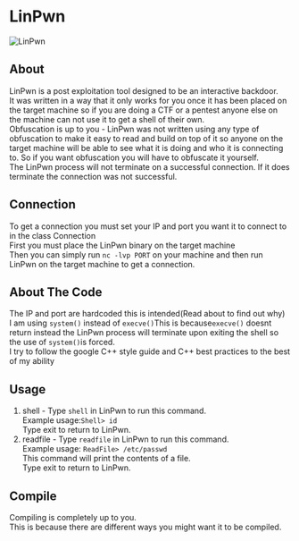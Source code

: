 # LinPwn

![LinPwn](https://github.com/3XPL017/LinEnum/blob/master/images/LinPwn.png)
<br>
## About
LinPwn is a post exploitation tool designed to be an interactive backdoor.<br>
It was written in a way that it only works for you once it has been placed on the target machine so if you are doing a CTF or a pentest anyone else on the machine can not use it to get a shell of their own.<br>
Obfuscation is up to you - LinPwn was not written using any type of obfuscation to make it easy to read and build on top of it so anyone on the target machine will be able to see what it is doing and who it is connecting to. So if you want obfuscation you will have to obfuscate it yourself.<br>
The LinPwn process will not terminate on a successful connection. If it does terminate the connection was not successful.
## Connection
To get a connection you must set your IP and port you want it to connect to in the class Connection<br>
First you must place the LinPwn binary on the target machine<br>
Then you can simply run `nc -lvp PORT` on your machine and then run LinPwn on the target machine to get a connection.
## About The Code
The IP and port are hardcoded this is intended(Read about to find out why)<br>
I am using `system()` instead of `execve()`This is because`execve()` doesnt return instead the LinPwn process will terminate upon exiting the shell so the use of `system()`is forced.<br>
I try to follow the google C++ style guide and C++ best practices to the best of my ability
## Usage
1. shell - Type `shell` in LinPwn to run this command.<br>
Example usage:`Shell> id`<br> 
Type exit to return to LinPwn.<br>
2. readfile - Type `readfile` in LinPwn to run this command.<br>
Example usage: `ReadFile> /etc/passwd` <br>
This command will print the contents of a file.<br>
Type exit to return to LinPwn.<br>
## Compile
Compiling is completely up to you.<br>
This is because there are different ways you might want it to be compiled.

